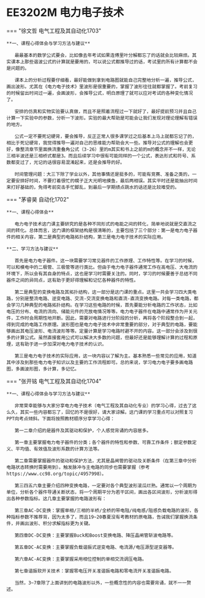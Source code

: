 # EE3202M 电力电子技术

=== "徐文哲 电气工程及其自动化1703"

    **一、课程心得体会与学习方法与建议**

    ​	最最基本的数学公式要会，比如像去年考试如果连傅里叶分解都忘了的话就会比较麻烦。其实课本上那些谐波公式的计算就是要用的，可以说公式都推导过的话，考试里的所有计算都不会是问题的。

    ​	课本上的分析过程要仔细看，最好能做到拿到电路图就能自己完整地分析一遍，推导公式，画出波形。尤其在《电力电子技术》里波形是很重要的，掌握了波形往往就都掌握了。考前复习的时候留出时间过一遍，会画波形，会推导公式，明白原理了就可以应对考试的各种变化情况了。

    ​	安排的仿真和实物实验要认真做，而且不是照着流程过一下就好了，最好提前预习并且自己计算一下实验中的参数，分析一下波形。实验的最大帮助是可能会让我们发现对理论理解有错误的地方。

    ​	公式一定不要死记硬背，要会推导，反正正常人很多课学过之后基本上马上就都忘记了的，相比于死记硬背，我觉得推导一遍对自己的思维能力帮助会大一些。推导对公式的理解也会更好，像整流章节里面换流重叠角公式（3-26）里的m其实和书上之前的m的概念并不一样，无论三相半波还是三相桥式都是3。而且后续学习中很有可能同样的一个公式，表达形式和符号、系数都变过了，光记的话很容易混淆起来，还是会推导的好。

    ​	时间管理问题：大三下除了学业以外，其他事情还是挺多的，可能有竞赛、准备之类的，一定要安排好时间，不要打着很忙的幌子正大光明地摸鱼，最后两相误。其实平时还是能抽出时间来打好基础的，免得考前突击手忙脚乱，到最后一学期绩点跳水的话还是比较难受的。

=== "茅睿昊 自动化1702"

    **一、课程心得体会**

    ​	电力电子技术这门课主要研究的是各种不同形式的电能之间的转化，简单地说就是交直流之间的转化。总体而言，这门课的框架结构是很清晰的，主要包括了三个部分：第一是电力电子器件的相关内容，第二是典型的电路拓扑结构，第三是电力电子技术的实际应用。

    **二、学习方法与建议**

    ​	首先是电力电子器件。这一块需要学习常见器件的工作原理、工作特性等。在学习的时候，可以和模电中的二极管、三极管等进行类比。但由于电力电子器件通常工作在高电压、大电流的环境下，所以会有其自身的特点，这也是学习时需要关注的。同时，学习的时候要善于总结不同器件之间的异同点，这有助于更好得理解和记忆各种器件的特性。

    ​	第二是典型的变换电路及其拓扑结构，这一部分是这门课的重点。这里一共会学习四大类电路，分别是整流电路、逆变电路、交流-交流变换电路和直流-直流变换电路。对每一类电路，都会学习几种典型的电路拓扑结构。在学习这些电路的时候，首先要能分析电路的工作状态，比如电压的分布、电流的流向、储能元件的充放电情况等等。电力电子器件在电路中通常作为开关元件，工作时会周期性地开断。因此，需要对电路进行分阶段的分析，再将各个阶段整合到一起，得到完成的电路工作原理。波形图也是电力电子技术中非常重要的部分，对于典型的电路，要能够画出其电压波形、电流波形等等。定量计算是学习电路时避不开的内容。这一部分会涉及到很多的计算公式。虽然直接套用公式可以解决大多数的问题，但最好还是能够理解计算的过程和原理，这有助于进一步加深对电力电子技术的认识。

    ​	第三是电力电子技术的实际应用，这一块内容以了解为主。基本熟悉一些常见的应用，知道其中涉及到那些电力电子知识以及主要的工作流程即可。总的来说，学习电力电子要多画电路图，多画波形图，多计算，多记忆。

=== "张开铭 电气工程及其自动化1704"

    **一、课程心得体会与学习方法与建议**

    ​	非常荣幸能够与大家分享电力电子技术（电气工程及其自动化专业）的学习心得，过去了这么久，其实一些内容都忘了，回忆的不是很好，请大家谅解。这门课的学习重点可以对照复习PPT向考点倾斜。下面将按照教材顺序分享学习心得：

    ​	第一二章介绍的是器件及其驱动和保护，个人感觉背诵的内容居多。

    ​	第一章主要掌握电力电子器件的分类；各个器件的特性和参数、可靠工作条件；额定参数定义、平均值、有效值及波形系数的计算方法等。

    ​	第二章需要掌握器件的驱动和保护方法，尤其是晶闸管的驱动及关断条件（在第三章中分析电路状态转换时需要用到）。触发脉冲与主电路的同步也需要掌握（参考https://www.cc98.org/topic/4957998）。

    ​	第三四五六章主要介绍四种变换电路，一定要对各个典型波形滚瓜烂熟。通常以一个周期为单位，分析各个器件导通关断状态，将一个周期平分为若干区间，画出各区间波形，分析波形得出各种参数指标。这几章主要掌握的电路波形有：

    ​	第三章AC-DC变换：掌握单相/三相的半桥/全桥的带电阻/纯电感/阻感负载电路的波形，各种指标参数不推荐背，因为太多了，而且19~20春夏没有考教材的原电路，告诫我们掌握换流条件，并画出波形、积分求解指标更为关键。

    ​	第四章DC-DC变换：主要掌握Buck和Boost变换电路、降压晶闸管斩波电路等。

    ​	第五章DC-AC变换：主要掌握负载谐振式逆变电路、电流源/电压源型逆变器等。

    ​	第六章AC-AC变换：主要掌握采用相位控制的单相交流调压电路。

    ​	第七章谐振软开关技术：掌握零电压开关准谐振电路和零电流开关准谐振电路。

    ​	当然，3~7章除了上面讲到的电路波形以外，一些概念性的内容也需要背诵，就不一一赘述。